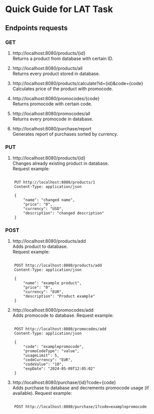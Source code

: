
# Quick Guide for LAT Task

## Endpoints requests

### GET

1. http://localhost:8080/products/{id}  
    Returns a product from database with certain ID.  

2. http://localhost:8080/products/all  
    Returns every product stored in database.

3. http://localhost:8080/products/calculate?id={id}&code={code}  
    Calculates price of the product with promocode.  

4. http://localhost:8080/promocodes/{code}  
    Returns promocode with certain code.

5. http://localhost:8080/promocodes/all  
    Returns every promocode in database.

6. http://localhost:8080/purchase/report  
    Generates report of purchases sorted by currency.  
  
### PUT
1. http://localhost:8080/products/{id}  
    Changes already existing product in database.  
    Request example:  

```

    PUT http://localhost:8080/products/1  
    Content-Type: application/json    
     
    {  
        "name": "changed name",  
        "price": "0",  
        "currency": "USD",  
        "description": "changed description"  
    }

```
### POST  

1. http://localhost:8080/products/add  
    Adds product to database.  
    Request example:  

```

    POST http://localhost:8080/products/add     
    Content-Type: application/json  
   
    {  
        "name": "example product",  
        "price": "0",  
        "currency": "EUR",  
        "description": "Product example"  
    }  
```

2. http://localhost:8080/promocodes/add  
    Adds promocode to database.
    Request example:  

```

    POST http://localhost:8080/promocodes/add  
    Content-Type: application/json  

    {  
        "code": "examplepromocode",  
        "promoCodeType": "value",  
        "usageLimit": 5,  
        "codeCurrency": "EUR",  
        "codeValue": "10",  
        "expDate": "2024-05-09T12:05:02"  
    }
```

3. http://localhost:8080/purchase/{id}?code={code}  
    Adds purchase to database and decrements promocode usage (if available).
    Request example:  

```

    POST http://localhost:8080/purchase/1?code=examplepromocode  
```